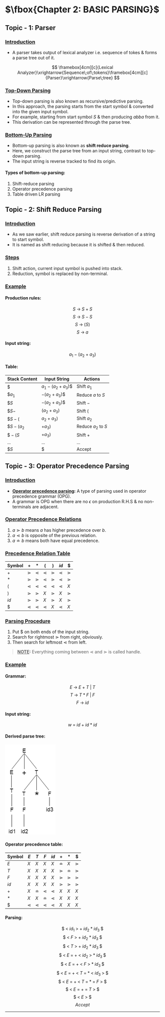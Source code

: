 # $\fbox{Chapter 2: BASIC PARSING}$





## **Topic - 1: Parser**

### <u>Introduction</u>

- A parser takes output of lexical analyzer i.e. sequence of tokes & forms a parse tree out of it.

$$ \framebox[4cm][c]{Lexical Analyzer}\xrightarrow{Sequence\;of\;tokens}\framebox[4cm][c]{Parser}\xrightarrow{Parse\;tree} $$


### <u>Top-Down Parsing</u>

- Top-down parsing is also known as recursive/predictive parsing.
- In this approach, the parsing starts from the start symbol & converted into the given input symbol.
- For example, starting from start symbol $S$ & then producing $abba$ from it.
- This derivation can be represented through the parse tree.


### <u>Bottom-Up Parsing</u>

- Bottom-up parsing is also known as **shift reduce parsing**.
- Here, we construct the parse tree from an input string, contrast to top-down parsing.
- The input string is reverse tracked to find its origin.

#### Types of bottom-up parsing:

1. Shift-reduce parsing
2. Operator precedence parsing
3. Table driven LR parsing



## **Topic - 2: Shift Reduce Parsing**

### <u>Introduction</u>

- As we saw earlier, shift reduce parsing is reverse derivation of a string to start symbol.
- It is named as shift reducing because it is shifted & then reduced.


### <u>Steps</u>

1. Shift action, current input symbol is pushed into stack.
2. Reduction, symbol is replaced by non-terminal.


### <u>Example</u>

#### Production rules:

$$ S\;\rightarrow\;S\;+\;S $$
$$ S\;\rightarrow\;S\;-\;S $$
$$ S\;\rightarrow\;(S) $$
$$ S\;\rightarrow\;a $$

#### Input string:

$$ a_{1}\;-\;(a_{2}\;+\;a_{3}) $$

#### Table:

| Stack Content | Input String      | Actions             |
| ------------- | ----------------- | ------------------- |
| $\$$          | $a_1-(a_2+a_3)\$$ | Shift $a_1$         |
| $\$a_1$       | $-(a_2+a_3)\$$    | Reduce $a$ to $S$   |
| $\$S$         | $-(a_2+a_3)\$$    | Shift $-$           |
| $\$S-$        | $(a_2+a_3)$       | Shift $($           |
| $\$S-($       | $a_2+a_3)$        | Shift $a_2$         |
| $\$S-(a_2$    | $+a_3)$           | Reduce $a_2$ to $S$ |
| $\$-(S$       | $+a_3)$           | Shift $+$           |
| ...           | ...               | ...                 |
| $\$S$         | $\$$              | Accept              |



## **Topic - 3: Operator Precedence Parsing**

### <u>Introduction</u>

- **<u>Operator precedence parsing</u>:** A type of parsing used in operator precedence grammar (OPG).
- A grammar is OPG when there are no $\epsilon$ on production R.H.S & no non-terminals are adjacent.


### <u>Operator Precedence Relations</u>

1. $a⋗b$ means $a$ has higher precedence over $b$.
2. $a ⋖ b$ is opposite of the previous relation.
3. $a ≐ b$ means both have equal precedence.


### <u>Precedence Relation Table</u>

| Symbol | $+$ | $*$ | $($ | $)$ | $id$ | $\$$ |
| ------ | --- | --- | --- | --- | ---- | ---- |
| $+$    | $⋗$ | $⋖$ | $⋖$ | $⋗$ | $⋖$  | $⋗$  |
| $*$    | $⋗$ | $⋗$ | $⋖$ | $⋗$ | $⋖$  | $⋗$  |
| $($    | $⋖$ | $⋖$ | $⋖$ | $⋖$ | $⋖$  | $X$  |
| $)$    | $⋗$ | $⋗$ | $X$ | $⋗$ | $X$  | $⋗$  |
| $id$   | $⋗$ | $⋗$ | $X$ | $⋗$ | $X$  | $⋗$  |
| $\$$   | $⋖$ | $⋖$ | $⋖$ | $X$ | $⋖$  | $X$  |


### <u>Parsing Procedure</u>

1. Put $\$$ on both ends of the input string.
2. Search for rightmost $⋗$ from right, obviously.
3. Then search for leftmost $⋖$ from left.

>**<u>NOTE</u>:**
>Everything coming between $⋖$ and $⋗$ is called handle.


### <u>Example</u>

#### Grammar:

$$ E\;\rightarrow\;E\;+\;T\;|\;T $$
$$ T\;\rightarrow\;T\;*\;F\;|\;F $$
$$ F\;\rightarrow\;id $$

#### Input string:

$$ w\;=\;id\;+\;id\;*\;id $$

#### Derived parse tree:

![Parse Tree](./media/image20.png)

#### Operator precedence table:

| Symbol | $E$ | $T$ | $F$ | $id$ | $+$ | $*$ | $\$$ |
| ------ | --- | --- | --- | ---- | --- | --- | ---- |
| $E$    | $X$ | $X$ | $X$ | $X$  | $≐$ | $X$ | $⋗$  |
| $T$    | $X$ | $X$ | $X$ | $X$  | $⋗$ | $≐$ | $⋗$  |
| $F$    | $X$ | $X$ | $X$ | $X$  | $⋗$ | $⋗$ | $⋗$  |
| $id$   | $X$ | $X$ | $X$ | $X$  | $⋗$ | $⋗$ | $⋗$  |
| $+$    | $X$ | $≐$ | $⋖$ | $⋖$  | $X$ | $X$ | $X$  |
| $*$    | $X$ | $X$ | $≐$ | $⋖$  | $X$ | $X$ | $X$  |
| $\$$   | $⋖$ | $⋖$ | $⋖$ | $⋖$  | $X$ | $X$ | $X$  |

#### Parsing:

$$ \$\;<\;id_1\;>\;+\;id_2\;*\;id_3\;\$ $$
$$ \$\;<\;F\;>\;+\;id_2\;*\;id_3\;\$ $$
$$ \$\;<\;T\;>\;+\;id_2\;*\;id_3\;\$ $$
$$ \$\;<\;E\;=\;+\;<\;id_2\;>\;*\;id_3\;\$ $$
$$ \$\;<\;E\;=\;+\;<\;F\;>\;*\;id_3\;\$ $$
$$ \$\;<\;E\;=\;+\;<\;T\;=\;*\;<\;id_3\;>\;\$ $$
$$ \$\;<\;E\;=\;+\;<\;T\;=\;*\;=\;F\;>\;\$ $$
$$ \$\;<\;E\;=\;+\;=\;T\;>\;\$ $$
$$ \$\;<\;E\;>\;\$ $$
$$ Accept $$

---
